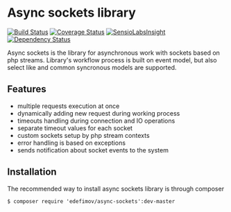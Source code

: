Async sockets library
=====================

[![Build Status][master-travis-image]][master-travis-url] 
[![Coverage Status][master-coverall-image]][master-coverall-url]
[![SensioLabsInsight][master-sensiolabs-image]][master-sensiolabs-url]
[![Dependency Status][master-versioneye-image]][master-versioneye-url]

Async sockets is the library for asynchronous work with sockets based on php streams. Library's workflow process is built on event model, but also select like and common syncronous models are supported.

## Features

- multiple requests execution at once
- dynamically adding new request during working process
- timeouts handling during connection and IO operations 
- separate timeout values for each socket
- custom sockets setup by php stream contexts
- error handling is based on exceptions
- sends notification about socket events to the system 

## Installation

The recommended way to install async sockets library is through composer

```
$ composer require 'edefimov/async-sockets':dev-master
```

[master-travis-image]: https://img.shields.io/travis/edefimov/async-sockets/master.svg?style=flat
[master-travis-url]: https://travis-ci.org/edefimov/async-sockets
[master-coverall-image]: https://img.shields.io/coveralls/edefimov/async-sockets/master.svg?style=flat
[master-coverall-url]: https://coveralls.io/r/edefimov/async-sockets
[master-sensiolabs-image]: https://img.shields.io/sensiolabs/i/c816a980-e97a-46ae-b334-16c6bfd1ec4a.svg?style=flat
[master-sensiolabs-url]: https://insight.sensiolabs.com/projects/c816a980-e97a-46ae-b334-16c6bfd1ec4a
[master-versioneye-image]: https://img.shields.io/versioneye/d/edefimov/async-sockets.svg?style=flat
[master-versioneye-url]: https://www.versioneye.com/user/projects/55525b5706c318305500014b


